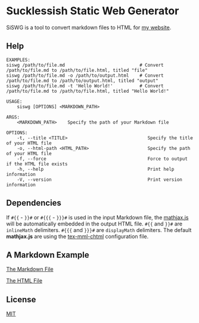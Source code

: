 # Sucklessish Static Web Generator

SiSWG is a tool to convert markdown files to HTML for [my website](https://3top1a.github.io/).

## Help

```
EXAMPLES:
siswg /path/to/file.md                            # Convert /path/to/file.md to /path/to/file.html, titled "file"
siswg /path/to/file.md -o /path/to/output.html    # Convert /path/to/file.md to /path/to/output.html, titled "output"
siswg /path/to/file.md -t 'Hello World!'          # Convert /path/to/file.md to /path/to/file.html, titled "Hello World!"

USAGE:
    siswg [OPTIONS] <MARKDOWN_PATH>

ARGS:
    <MARKDOWN_PATH>    Specify the path of your Markdown file

OPTIONS:
    -t, --title <TITLE>                              Specify the title of your HTML file
    -o, --html-path <HTML_PATH>                      Specify the path of your HTML file
    -f, --force                                      Force to output if the HTML file exists
    -h, --help                                       Print help information
    -V, --version                                    Print version information
```

## Dependencies

If `#{{` - `}}#` or `#{{{` - `}}}#` is used in the input Markdown file, the [mathjax.js](https://www.mathjax.org/) will be automatically embedded in the output HTML file. `#{{` and `}}#` are `inlineMath` delimiters. `#{{{` and `}}}#` are `displayMath` delimiters. The default **mathjax.js** are using the [tex-mml-chtml](http://docs.mathjax.org/en/latest/web/components/combined.html#tex-mml-chtml) configuration file.

## A Markdown Example

[The Markdown File](https://github.com/magiclen/markdown2html-converter/blob/master/example.md)

[The HTML File](https://jsfiddle.net/magiclen/jgs324w0/latest)

## License

[MIT](LICENSE)